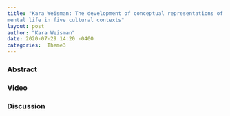 ```yaml
---
title: "Kara Weisman: The development of conceptual representations of
mental life in five cultural contexts"
layout: post
author: "Kara Weisman"
date: 2020-07-29 14:20 -0400
categories:  Theme3
---
```


### Abstract

### Video

### Discussion

